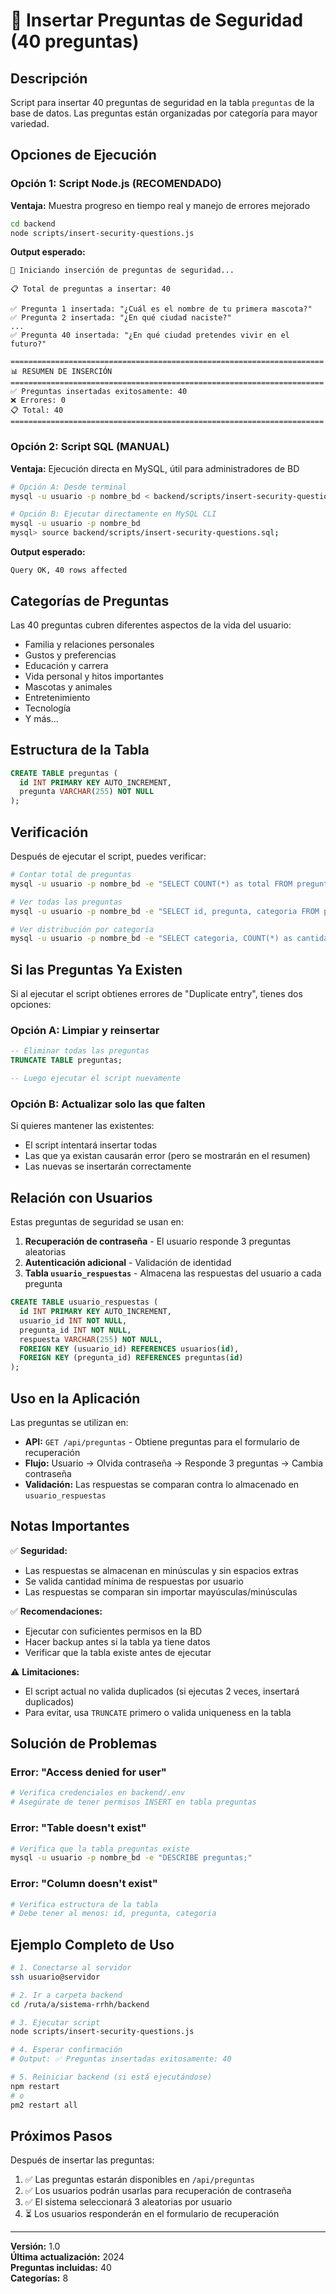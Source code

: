 # 🔐 Insertar Preguntas de Seguridad (40 preguntas)

## Descripción

Script para insertar 40 preguntas de seguridad en la tabla `preguntas` de la base de datos. Las preguntas están organizadas por categoría para mayor variedad.

## Opciones de Ejecución

### Opción 1: Script Node.js (RECOMENDADO)

**Ventaja:** Muestra progreso en tiempo real y manejo de errores mejorado

```bash
cd backend
node scripts/insert-security-questions.js
```

**Output esperado:**
```
🔄 Iniciando inserción de preguntas de seguridad...

📋 Total de preguntas a insertar: 40

✅ Pregunta 1 insertada: "¿Cuál es el nombre de tu primera mascota?"
✅ Pregunta 2 insertada: "¿En qué ciudad naciste?"
...
✅ Pregunta 40 insertada: "¿En qué ciudad pretendes vivir en el futuro?"

======================================================================
📊 RESUMEN DE INSERCIÓN
======================================================================
✅ Preguntas insertadas exitosamente: 40
❌ Errores: 0
📋 Total: 40
======================================================================
```

### Opción 2: Script SQL (MANUAL)

**Ventaja:** Ejecución directa en MySQL, útil para administradores de BD

```bash
# Opción A: Desde terminal
mysql -u usuario -p nombre_bd < backend/scripts/insert-security-questions.sql

# Opción B: Ejecutar directamente en MySQL CLI
mysql -u usuario -p nombre_bd
mysql> source backend/scripts/insert-security-questions.sql;
```

**Output esperado:**
```
Query OK, 40 rows affected
```

## Categorías de Preguntas

Las 40 preguntas cubren diferentes aspectos de la vida del usuario:

- Familia y relaciones personales
- Gustos y preferencias
- Educación y carrera
- Vida personal y hitos importantes
- Mascotas y animales
- Entretenimiento
- Tecnología
- Y más...

## Estructura de la Tabla

```sql
CREATE TABLE preguntas (
  id INT PRIMARY KEY AUTO_INCREMENT,
  pregunta VARCHAR(255) NOT NULL
);
```

## Verificación

Después de ejecutar el script, puedes verificar:

```bash
# Contar total de preguntas
mysql -u usuario -p nombre_bd -e "SELECT COUNT(*) as total FROM preguntas;"

# Ver todas las preguntas
mysql -u usuario -p nombre_bd -e "SELECT id, pregunta, categoria FROM preguntas LIMIT 10;"

# Ver distribución por categoría
mysql -u usuario -p nombre_bd -e "SELECT categoria, COUNT(*) as cantidad FROM preguntas GROUP BY categoria;"
```

## Si las Preguntas Ya Existen

Si al ejecutar el script obtienes errores de "Duplicate entry", tienes dos opciones:

### Opción A: Limpiar y reinsertar

```sql
-- Eliminar todas las preguntas
TRUNCATE TABLE preguntas;

-- Luego ejecutar el script nuevamente
```

### Opción B: Actualizar solo las que falten

Si quieres mantener las existentes:
- El script intentará insertar todas
- Las que ya existan causarán error (pero se mostrarán en el resumen)
- Las nuevas se insertarán correctamente

## Relación con Usuarios

Estas preguntas de seguridad se usan en:

1. **Recuperación de contraseña** - El usuario responde 3 preguntas aleatorias
2. **Autenticación adicional** - Validación de identidad
3. **Tabla `usuario_respuestas`** - Almacena las respuestas del usuario a cada pregunta

```sql
CREATE TABLE usuario_respuestas (
  id INT PRIMARY KEY AUTO_INCREMENT,
  usuario_id INT NOT NULL,
  pregunta_id INT NOT NULL,
  respuesta VARCHAR(255) NOT NULL,
  FOREIGN KEY (usuario_id) REFERENCES usuarios(id),
  FOREIGN KEY (pregunta_id) REFERENCES preguntas(id)
);
```

## Uso en la Aplicación

Las preguntas se utilizan en:

- **API:** `GET /api/preguntas` - Obtiene preguntas para el formulario de recuperación
- **Flujo:** Usuario → Olvida contraseña → Responde 3 preguntas → Cambia contraseña
- **Validación:** Las respuestas se comparan contra lo almacenado en `usuario_respuestas`

## Notas Importantes

✅ **Seguridad:**
- Las respuestas se almacenan en minúsculas y sin espacios extras
- Se valida cantidad mínima de respuestas por usuario
- Las respuestas se comparan sin importar mayúsculas/minúsculas

✅ **Recomendaciones:**
- Ejecutar con suficientes permisos en la BD
- Hacer backup antes si la tabla ya tiene datos
- Verificar que la tabla existe antes de ejecutar

⚠️ **Limitaciones:**
- El script actual no valida duplicados (si ejecutas 2 veces, insertará duplicados)
- Para evitar, usa `TRUNCATE` primero o valida uniqueness en la tabla

## Solución de Problemas

### Error: "Access denied for user"
```bash
# Verifica credenciales en backend/.env
# Asegúrate de tener permisos INSERT en tabla preguntas
```

### Error: "Table doesn't exist"
```bash
# Verifica que la tabla preguntas existe
mysql -u usuario -p nombre_bd -e "DESCRIBE preguntas;"
```

### Error: "Column doesn't exist"
```bash
# Verifica estructura de la tabla
# Debe tener al menos: id, pregunta, categoria
```

## Ejemplo Completo de Uso

```bash
# 1. Conectarse al servidor
ssh usuario@servidor

# 2. Ir a carpeta backend
cd /ruta/a/sistema-rrhh/backend

# 3. Ejecutar script
node scripts/insert-security-questions.js

# 4. Esperar confirmación
# Output: ✅ Preguntas insertadas exitosamente: 40

# 5. Reiniciar backend (si está ejecutándose)
npm restart
# o
pm2 restart all
```

## Próximos Pasos

Después de insertar las preguntas:

1. ✅ Las preguntas estarán disponibles en `/api/preguntas`
2. ✅ Los usuarios podrán usarlas para recuperación de contraseña
3. ✅ El sistema seleccionará 3 aleatorias por usuario
4. ⏳ Los usuarios responderán en el formulario de recuperación

---

**Versión:** 1.0  
**Última actualización:** 2024  
**Preguntas incluidas:** 40  
**Categorías:** 8
